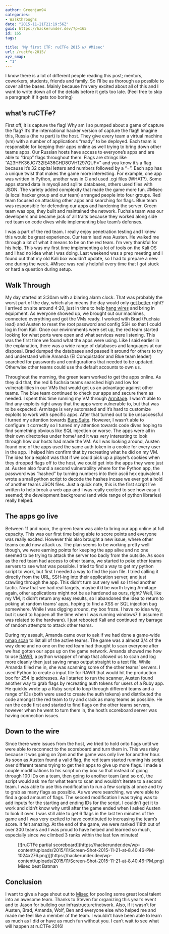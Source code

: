 ```yaml
---
author: Greenjam94
categories:
- Walkthroughs
date: "2015-11-21T21:19:56Z"
guid: https://hackerunder.dev/?p=165
id: 165
tags:

title: 'My first CTF: ruCTFe 2015 w/ #Misec'
url: /ructfe-2015/
xyz_smap:
- "1"
---
```


I know there is a lot of different people reading this post; mentors, coworkers, students, friends and family. So I’ll be as thorough as possible to cover all the bases. Mainly because I’m very excited about all of this and I want to write down all of the details before it gets too late. (Feel free to skip a paragraph if it gets too boring)

## what’s ruCTFe?

First off, it is capture the flag! Why am I so pumped about a game of capture the flag? It’s the international hacker version of capture the flag!! Imagine this, Russia (the ru part) is the host. They give every team a virtual machine (vm) with a number of applications “ready” to be deployed. Each team is responsible for keeping their apps online as well trying to bring down other teams apps. Our Russian hosts have access to everyone’s apps and are able to “drop” flags throughout them. Flags are strings like “A23HFK36JG732IE436GHD8OVH1297QUF=” and you know it’s a flag because it’s 32 capital letters and numbers followed by a “=”. Each app has a unique twist that makes the game more interesting. For example, one app was written in Python, another was in C and used .cgi files (WHAT?). Some apps stored data in mysqli and sqllite databases, others used files with JSON. The variety added complexity that made the game more fun. #Misec (a local hacker group and our team) arranged people into four groups. Red team focused on attacking other apps and searching for flags. Blue team was responsible for defending our apps and hardening the server. Green team was ops, they built and maintained the network. Fuchsia team was our developers and became jack of all traits because they worked along side red team on code dives while implementing blue team’s defenses.

I was a part of the red team. I really enjoy penetration testing and I knew this would be great experience. Our team lead was Austen. He walked me through a lot of what it means to be on the red team. I’m very thankful for his help. This was my first time implementing a lot of tools on the Kali OS and I had no idea what I was doing. Last weekend was a prep meeting and I found out that my old Kali box wouldn’t update, so I had to prepare a new one during the week. #Misec was really helpful every time that I got stuck or hard a question during setup.

## Walk Through

My day started at 3:30am with a blaring alarm clock. That was probably the worst part of the day, which also means the day would only [get better](https://twitter.com/taco_pirate/status/667988845036773376) right? I arrived on site around 4:20, just in time to help [hang wires](https://twitter.com/InfoSystir/status/668000750052749312) and bring in equipment. As everyone showed up, we brought out our machines, connected everything and got the VMs ready. I worked with Brad (Fuchsia lead) and Austen to reset the root password and config SSH so that I could log in from Kali. Once our environments were set up, the red team started looking for what ports were open and what services were listening. This was the first time we found what the apps were using. Like I said earlier in the explanation, there was a wide range of databases and languages at our disposal. Brad dumped the databases and passed it around for others to try and understand while Amanda (<span class="s1">El Conquistador and Blue team leader</span>) searched for passwords and configurations that needed to be updated. Otherwise other teams could use the default accounts to own us.

Throughout the morning, the green team worked to get the apps online. As they did that, the red &amp; fuchsia teams searched high and low for vulnerabilities in our VMs that would get us an advantage against other teams. The blue team continued to check our apps and secure them as needed. I spent this time running my VM through [Armitage](http://tools.kali.org/exploitation-tools/armitage). I wasn’t able to find any exploits right away that the apps were vulnerable to, but that was to be expected. Armitage is very automated and it’s hard to customize exploits to work with specific apps. After that turned out to be unsuccessful I turned my attention towards [Burp Suite](http://tools.kali.org/web-applications/burpsuite). However, I wasn’t able to configure it correctly so I turned my attention towards code dives hoping to find something obvious like SQL injection or worse. The apps were all in their own directories under home/ and it was very interesting to look through how our hosts had made the VM. As I was looking around, Austen found one of the apps used the same auth token in a cookie for every user in the app. I helped him confirm that by recreating what he did on my VM. The idea for a exploit was that if we could pick up a player’s cookies when they dropped flags off to the host, we could get into the apps they were just at. Austen also found a second vulnerability where for the Python app, the password was “hashed” by turning numbers into their ascii hex equivalent. I wrote a small python script to decode the hashes incase we ever got a hold of another teams JSON files. Just a quick note, this is the first script I’ve written to help break a web app and I was really excited to see how easy it seemed; the development background (and wide range of python libraries) really helped.

## The apps go live

Between 11 and noon, the green team was able to bring our app online at full capacity. This was our first time being able to score points and everyone was really excited. However this also brought a new issue, where other teams could now attack us. The plan seems to be working pretty well though, we were earning points for keeping the app alive and no one seemed to be trying to attack the server too badly from the outside. As soon as the red team had access to other teams, we started to poke other teams servers to see what was possible. I tried to find a way to get my python script to work, but first I needed a way to find the json file. I tried calling it directly from the URL, SSH-ing into their application server, and just crawling through the app. This didn’t turn out very well so I tried another tactic. Now that we had real targets, maybe it’d be worth trying Armitage again, other applications might not be as hardened as ours, right? Well, like my VM, it didn’t return any easy results, so I abandoned the idea to return to poking at random teams’ apps, hoping to find a XSS or SQL injection bug somewhere. While I was digging around, my box froze. I have no idea why, but it used to happen all the time when I was running windows7 (I assume it was related to the hardware). I just rebooted Kali and continued my barrage of random attempts to attack other teams.

During my assault, Amanda came over to ask if we had done a game-wide [nmap scan](http://tools.kali.org/information-gathering/nmap) to list all of the active teams. The game was a almost 3/4 of the way done and no one on the red team had thought to scan everyone after we had gotten our apps up on the game network. Amanda showed me how to use [RAWR](https://bitbucket.org/al14s/rawr/overview), a python wrapper of nmap that allowed us to scan and log more cleanly then just saving nmap output straight to a text file. While Amanda filled me in, she was scanning some of the other teams’ servers. I used Python to create a input file for RAWR that would hit the production box for 254 ip addresses. As I started to run the scanner, Austen found another way to grab flags by recreating auth tokens for users of a Ruby app. He quickly wrote up a Ruby script to loop through different teams and a range of IDs (both were used to create the auth tokens) and distributed the code amongst the red team to try and crack as many teams as possible. He ran the code first and started to find flags on the other teams servers, however when he went to turn them in, the host’s scoreboard server was having connection issues.

## Down to the wire

Since there were issues from the host, we tried to hold onto flags until we were able to reconnect to the scoreboard and turn them in. This was risky because it was going on 2pm and the game was only live for another hour. As soon as Austen found a valid flag, the red team started running his script over different teams trying to get their apps to give up more flags. I made a couple modifications to his script on my box so that instead of going through 100 IDs on a team, then going to another team (and so on), the script would ask me for what team to scan and wouldn’t iterate to a second team. I was able to use this modification to run a few scripts at once and try to grab as many flags as possible. As we were searching, we were able to find a good amount of flags. The second modification I was trying was to add inputs for the starting and ending IDs for the script. I couldn’t get it to work and didn’t know why until after the game ended when I asked Austen to look it over. I was still able to get 6 flags in the last ten minutes of the game and I was very excited to have contributed to increasing the team’s score. It felt amazing. At the end of the game, we were ranked 118th out of over 300 teams and I was proud to have helped and learned so much, especially since we climbed 3 ranks within the last few minutes!

<figure aria-describedby="caption-attachment-166" class="wp-caption aligncenter" id="attachment_166" style="width: 474px">[![ruCTFe partial scoreboard](https://hackerunder.dev/wp-content/uploads/2015/11/Screen-Shot-2015-11-21-at-8.40.46-PM-1024x276.png)](https://hackerunder.dev/wp-content/uploads/2015/11/Screen-Shot-2015-11-21-at-8.40.46-PM.png)<figcaption class="wp-caption-text" id="caption-attachment-166">Misec beat Batman</figcaption></figure>

## Conclusion

I want to give a huge shout out to [Misec](http://www.michsec.org) for pooling some great local talent into an awesome team. Thanks to Steven for organizing this year’s event and to Jason for building our infrastructure/network. Also, if it wasn’t for Austen, Brad, Amanda, Wolf, Ben and everyone else who helped me and made me feel like a member of the team. I wouldn’t have been able to learn as much as I did or have as much fun without you. I can’t wait to see what will happen at ruCTFe 2016!